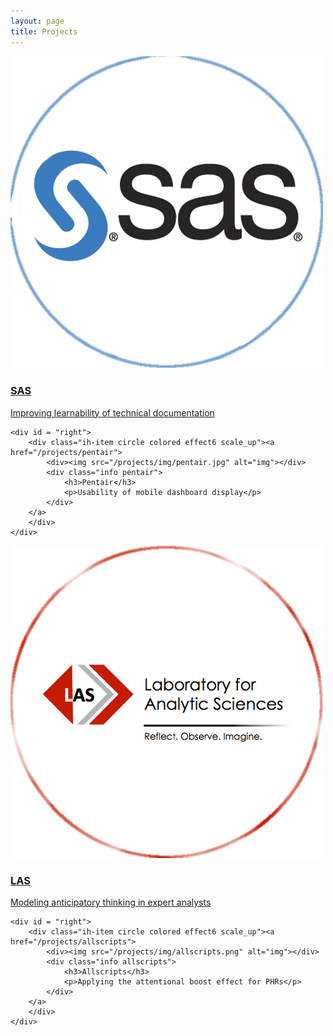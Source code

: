 ```yaml
---
layout: page
title: Projects
---
```


<div id = "row">
    <div id = "left">
        <div class="ih-item circle colored effect6 scale_up"><a href="/projects/SAS">
            <div><img src="/projects/img/sas_logo.jpg" alt="img"></div>
            <div class="info sas">
                <h3>SAS</h3>
                <p>Improving learnability of technical documentation</p>
            </div>
        </a>
        </div>
    </div>

    <div id = "right">
        <div class="ih-item circle colored effect6 scale_up"><a href="/projects/pentair">
            <div><img src="/projects/img/pentair.jpg" alt="img"></div>
            <div class="info pentair">
                <h3>Pentair</h3>
                <p>Usability of mobile dashboard display</p>
            </div>
        </a>
        </div>
    </div>
</div>

<div id = "row">
    <div id = "left">
        <div class="ih-item circle colored effect6 scale_up"><a href="/projects/LAS">
            <div><img src="/projects/img/las_logo.png" alt="img"></div>
            <div class="info las">
                <h3>LAS</h3>
                <p>Modeling anticipatory thinking in expert analysts</p>
            </div>
        </a>
        </div>
    </div>

    <div id = "right">
        <div class="ih-item circle colored effect6 scale_up"><a href="/projects/allscripts">
            <div><img src="/projects/img/allscripts.png" alt="img"></div>
            <div class="info allscripts">
                <h3>Allscripts</h3>
                <p>Applying the attentional boost effect for PHRs</p>
            </div>
        </a>
        </div>
    </div>
</div>
